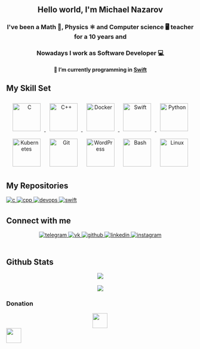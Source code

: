 ## <div align="center">Hello world, I'm Michael Nazarov</div>  

### <div align="center"> I've been a Math 📐, Physics ⚛️ and Computer science 🖥️ teacher for a 10 years and
</div>  

### <div align="center">Nowadays I work as Software Developer 💻</div>  
  
#### <div align="center">🔭 I’m currently programming in  [Swift](https://github.com/msnazarow-Swift)  

## My Skill Set  
<div align="center">  
<a href="https://github.com/msnazarow-c/" target="_blank">
<img style="margin: 10px" src="https://profilinator.rishav.dev/skills-assets/c-original.svg" alt="C" height="75"/>  
</a>
<a href="https://github.com/msnazarow-cpp" target="_blank">
<img style="margin: 10px" src="https://profilinator.rishav.dev/skills-assets/cplusplus-original.svg" alt="C++" height="75"/> 
</a>
<a href='https://github.com/msnazarow-devops' target="_blank">
<img style="margin: 10px" src="https://profilinator.rishav.dev/skills-assets/docker-original-wordmark.svg" alt="Docker" height="75" />  
</a>
<a href="https://github.com/msnazarow-swift" target="_blank">
<img style="margin: 10px" src="https://profilinator.rishav.dev/skills-assets/swift-original-wordmark.svg" alt="Swift" height="75" />  
</a>
<img style="margin: 10px" src="https://profilinator.rishav.dev/skills-assets/python-original.svg" alt="Python" height="75" />  
<img style="margin: 10px" src="https://profilinator.rishav.dev/skills-assets/kubernetes-icon.svg" alt="Kubernetes" height="75" />  
<img style="margin: 10px" src="https://profilinator.rishav.dev/skills-assets/git-scm-icon.svg" alt="Git" height="75" />  
<img style="margin: 10px" src="https://profilinator.rishav.dev/skills-assets/wordpress.png" alt="WordPress" height="75" />  
<img style="margin: 10px" src="https://profilinator.rishav.dev/skills-assets/gnu_bash-icon.svg" alt="Bash" height="75" />  
<img style="margin: 10px" src="https://profilinator.rishav.dev/skills-assets/linux-original.svg" alt="Linux" height="75" />  
</div>  

## My Repositories
<div align="left">
<a href="https://github.com/msnazarow-c/" target="_blank">
<img src=https://img.shields.io/badge/c-%2324292e.svg?&style=for-the-badge&logo=clang&logoColor=white alt=c style="margin-bottom: 5px;" />
</a>
 <a href="https://github.com/msnazarow-cpp" target="_blank">
<img src=https://img.shields.io/badge/c++-%2324292e.svg?&style=for-the-badge&logo=c++&logoColor=white alt=cpp style="margin-bottom: 5px;" />
</a>
<a href='https://github.com/msnazarow-devops' target="_blank">
<img src=https://img.shields.io/badge/devops-%2324292e.svg?&style=for-the-badge&logo=docker&logoColor=white alt=devops style="margin-bottom: 5px;" />
</a>
<a href="https://github.com/msnazarow-swift" target="_blank">
<img src=https://img.shields.io/badge/swift-%231E77B5.svg?&style=for-the-badge&logo=swift&logoColor=white alt=swift style="margin-bottom: 5px;" />
</a>
</div>  

## Connect with me  
<div align="center">
<a href="https://t.me/thegodofyours/" target="_blank">
<img src=https://img.shields.io/badge/telegram-%2324292e.svg?&style=for-the-badge&logo=telegram&logoColor=white alt=telegram style="margin-bottom: 5px;" />
</a>
 <a href="https://vk.com/nazarov_m_s/" target="_blank">
<img src=https://img.shields.io/badge/vk-%2324292e.svg?&style=for-the-badge&logo=vk&logoColor=white alt=vk style="margin-bottom: 5px;" />
</a>
 <a href="https://github.com/msnazarow" target="_blank">
<img src=https://img.shields.io/badge/github-%2324292e.svg?&style=for-the-badge&logo=github&logoColor=white alt=github style="margin-bottom: 5px;" />
</a>
<a href="https://linkedin.com/in/msnazarow" target="_blank">
<img src=https://img.shields.io/badge/linkedin-%2324292e.svg?&style=for-the-badge&logo=linkedin&logoColor=white alt=linkedin style="margin-bottom: 5px;" />
</a>
<a href="https://instagram.com/thegodofyours" target="_blank">
<img src=https://img.shields.io/badge/instagram-%2324292e.svg?&style=for-the-badge&logo=instagram&logoColor=white alt=instagram style="margin-bottom: 5px;" />
</a>  
</div>  

<br/>  


## Github Stats  
<div align="center"><img src="https://github-readme-stats.vercel.app/api?username=msnazarow&show_icons=true&count_private=true&hide_border=true" align="center" /></div>  

<br/>  

<div align="center">
<img src="https://komarev.com/ghpvc/?username=msnazarow&&style=flat-square" align="center" />
</div>  
  
### Donation

<div align="center">
            <a href="https://paypal.me/mihailnazar" target="_blank" style="display: inline-block;">
                <img
                    src="https://img.shields.io/badge/Donate-PayPal-blue.svg?style=flat-square" 
                    align="left"
                    width= auto height= 40
                />
            </a></div>
            <a href="https://www.buymeacoffee.com/msnazarow" target="_blank" style="display: inline-block;">
                <img
                    src="https://img.shields.io/badge/Donate-Buy%20Me%20A%20Coffee-orange.svg?style=flat-square" 
                    align="center"
                    width= auto height= 40
                />
            </a></div>
<br />
